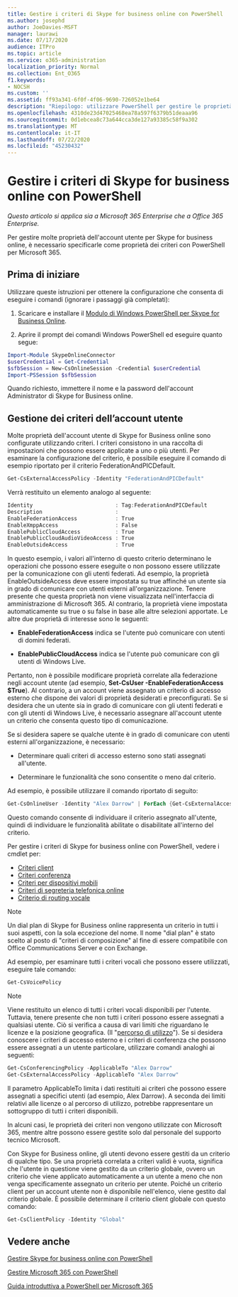 ```yaml
---
title: Gestire i criteri di Skype for business online con PowerShell
ms.author: josephd
author: JoeDavies-MSFT
manager: laurawi
ms.date: 07/17/2020
audience: ITPro
ms.topic: article
ms.service: o365-administration
localization_priority: Normal
ms.collection: Ent_O365
f1.keywords:
- NOCSH
ms.custom: ''
ms.assetid: ff93a341-6f0f-4f06-9690-726052e1be64
description: "Riepilogo: utilizzare PowerShell per gestire le proprietà dell'account utente di Skype for business online con i criteri."
ms.openlocfilehash: 4310de23d47025468ea78a597f6379b51deaaa96
ms.sourcegitcommit: 0d1ebcea8c73a644cca3de127a93385c58f9a302
ms.translationtype: MT
ms.contentlocale: it-IT
ms.lasthandoff: 07/22/2020
ms.locfileid: "45230432"
---
```

# <a name="manage-skype-for-business-online-policies-with-powershell"></a>Gestire i criteri di Skype for business online con PowerShell

*Questo articolo si applica sia a Microsoft 365 Enterprise che a Office 365 Enterprise.*

Per gestire molte proprietà dell'account utente per Skype for business online, è necessario specificarle come proprietà dei criteri con PowerShell per Microsoft 365.
  
## <a name="before-you-begin"></a>Prima di iniziare

Utilizzare queste istruzioni per ottenere la configurazione che consenta di eseguire i comandi (ignorare i passaggi già completati):
  
1. Scaricare e installare il [Modulo di Windows PowerShell per Skype for Business Online](https://www.microsoft.com/download/details.aspx?id=39366).
    
2. Aprire il prompt dei comandi Windows PowerShell ed eseguire quanto segue: 
    
```powershell
Import-Module SkypeOnlineConnector
$userCredential = Get-Credential
$sfbSession = New-CsOnlineSession -Credential $userCredential
Import-PSSession $sfbSession
  ```

Quando richiesto, immettere il nome e la password dell'account Administrator di Skype for Business online.
    
## <a name="manage-user-account-policies"></a>Gestione dei criteri dell’account utente

Molte proprietà dell'account utente di Skype for Business online sono configurate utilizzando criteri. I criteri consistono in una raccolta di impostazioni che possono essere applicate a uno o più utenti. Per esaminare la configurazione del criterio, è possibile eseguire il comando di esempio riportato per il criterio FederationAndPICDefault.
  
```powershell
Get-CsExternalAccessPolicy -Identity "FederationAndPICDefault"
```

Verrà restituito un elemento analogo al seguente:
  
```powershell
Identity                          : Tag:FederationAndPICDefault
Description                       :
EnableFederationAccess            : True
EnableXmppAccess                  : False
EnablePublicCloudAccess           : True
EnablePublicCloudAudioVideoAccess : True
EnableOutsideAccess               : True
```

In questo esempio, i valori all'interno di questo criterio determinano le operazioni che possono essere eseguite o non possono essere utilizzate per la comunicazione con gli utenti federati. Ad esempio, la proprietà EnableOutsideAccess deve essere impostata su true affinché un utente sia in grado di comunicare con utenti esterni all'organizzazione. Tenere presente che questa proprietà non viene visualizzata nell'interfaccia di amministrazione di Microsoft 365. Al contrario, la proprietà viene impostata automaticamente su true o su false in base alle altre selezioni apportate. Le altre due proprietà di interesse sono le seguenti:
  
- **EnableFederationAccess** indica se l'utente può comunicare con utenti di domini federati.
    
- **EnablePublicCloudAccess** indica se l'utente può comunicare con gli utenti di Windows Live.
    
Pertanto, non è possibile modificare proprietà correlate alla federazione negli account utente (ad esempio, **Set-CsUser -EnableFederationAccess $True**). Al contrario, a un account viene assegnato un criterio di accesso esterno che dispone dei valori di proprietà desiderati e preconfigurati. Se si desidera che un utente sia in grado di comunicare con gli utenti federati e con gli utenti di Windows Live, è necessario assegnare all'account utente un criterio che consenta questo tipo di comunicazione.
  
Se si desidera sapere se qualche utente è in grado di comunicare con utenti esterni all'organizzazione, è necessario:
  
- Determinare quali criteri di accesso esterno sono stati assegnati all'utente.
    
- Determinare le funzionalità che sono consentite o meno dal criterio.
    
Ad esempio, è possibile utilizzare il comando riportato di seguito:
  
```powershell
Get-CsOnlineUser -Identity "Alex Darrow" | ForEach {Get-CsExternalAccessPolicy -Identity $_.ExternalAccessPolicy}
```

Questo comando consente di individuare il criterio assegnato all'utente, quindi di individuare le funzionalità abilitate o disabilitate all'interno del criterio.
  
Per gestire i criteri di Skype for business online con PowerShell, vedere i cmdlet per:

- [Criteri client](https://docs.microsoft.com/previous-versions//mt228132(v=technet.10)#client-policy-cmdlets)
- [Criteri conferenza](https://docs.microsoft.com/previous-versions//mt228132(v=technet.10)#conferencing-policy-cmdlets)
- [Criteri per dispositivi mobili](https://docs.microsoft.com/previous-versions//mt228132(v=technet.10)#mobile-policy-cmdlets)
- [Criteri di segreteria telefonica online](https://docs.microsoft.com/previous-versions//mt228132(v=technet.10)#online-voicemail-policy-cmdlets)
- [Criterio di routing vocale](https://docs.microsoft.com/previous-versions//mt228132(v=technet.10)#voice-routing-policy-cmdlets)


> [!NOTE]
> Un dial plan di Skype for Business online rappresenta un criterio in tutti i suoi aspetti, con la sola eccezione del nome. Il nome "dial plan" è stato scelto al posto di "criteri di composizione" al fine di essere compatibile con Office Communications Server e con Exchange. 
  
Ad esempio, per esaminare tutti i criteri vocali che possono essere utilizzati, eseguire tale comando:
  
```powershell
Get-CsVoicePolicy
```

> [!NOTE]
> Viene restituito un elenco di tutti i criteri vocali disponibili per l'utente. Tuttavia, tenere presente che non tutti i criteri possono essere assegnati a qualsiasi utente. Ciò si verifica a causa di vari limiti che riguardano le licenze e la posizione geografica. (Il "[percorso di utilizzo](https://msdn.microsoft.com/library/azure/dn194136.aspx)"). Se si desidera conoscere i criteri di accesso esterno e i criteri di conferenza che possono essere assegnati a un utente particolare, utilizzare comandi analoghi ai seguenti: 

```powershell
Get-CsConferencingPolicy -ApplicableTo "Alex Darrow"
Get-CsExternalAccessPolicy -ApplicableTo "Alex Darrow"
```

Il parametro ApplicableTo limita i dati restituiti ai criteri che possono essere assegnati a specifici utenti (ad esempio, Alex Darrow). A seconda dei limiti relativi alle licenze o al percorso di utilizzo, potrebbe rappresentare un sottogruppo di tutti i criteri disponibili. 
  
In alcuni casi, le proprietà dei criteri non vengono utilizzate con Microsoft 365, mentre altre possono essere gestite solo dal personale del supporto tecnico Microsoft. 
  
Con Skype for Business online, gli utenti devono essere gestiti da un criterio di qualche tipo. Se una proprietà correlata a criteri validi è vuota, significa che l'utente in questione viene gestito da un criterio globale, ovvero un criterio che viene applicato automaticamente a un utente a meno che non venga specificamente assegnato un criterio per utente. Poiché un criterio client per un account utente non è disponibile nell'elenco, viene gestito dal criterio globale. È possibile determinare il criterio client globale con questo comando:
  
```powershell
Get-CsClientPolicy -Identity "Global"
```

## <a name="see-also"></a>Vedere anche

[Gestire Skype for business online con PowerShell](manage-skype-for-business-online-with-office-365-powershell.md)
  
[Gestire Microsoft 365 con PowerShell](manage-office-365-with-office-365-powershell.md)
  
[Guida introduttiva a PowerShell per Microsoft 365](getting-started-with-office-365-powershell.md)

